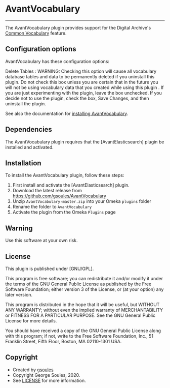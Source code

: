 # AvantVocabulary

---

The AvantVocabulary plugin provides support for the Digital Archive's
[Common Vocabulary](/archivist/common-vocabulary/) feature.

## Configuration options
AvantVocabulary has these configuration options:

Delete Tables
:   WARNING: Checking this option will cause all vocabulary database tables and data to be permanently deleted
    if you uninstall this plugin. Do not check this box unless you are certain that in the future you will not
    be using vocabulary data that you created while using this plugin . If you are just experimenting with the
    plugin, leave the box unchecked. If you decide not to use the plugin, check the box, Save Changes, and then
    uninstall the plugin.

See also the documentation for [installing AvantVocabulary](../../../technology/install-digital-archive/#avantvocabulary).

## Dependencies
The AvantVocabulary plugin requires that the [AvantElasticsearch] plugin be installed and activated.

## Installation

To install the AvantVocabulary plugin, follow these steps:

1. First install and activate the [AvantElasticsearch] plugin.
1. Download the latest release from <https://github.com/gsoules/AvantVocabulary>
1. Unzip `AvantVocabulary-master.zip` into your Omeka `plugins` folder
1. Rename the folder to `AvantVocabulary`
1. Activate the plugin from the Omeka `Plugins` page

## Warning

Use this software at your own risk.

##  License

This plugin is published under [GNU/GPL].

This program is free software; you can redistribute it and/or modify it under
the terms of the GNU General Public License as published by the Free Software
Foundation; either version 3 of the License, or (at your option) any later
version.

This program is distributed in the hope that it will be useful, but WITHOUT
ANY WARRANTY; without even the implied warranty of MERCHANTABILITY or FITNESS
FOR A PARTICULAR PURPOSE. See the GNU General Public License for more
details.

You should have received a copy of the GNU General Public License along with
this program; if not, write to the Free Software Foundation, Inc.,
51 Franklin Street, Fifth Floor, Boston, MA 02110-1301 USA.

Copyright
---------

-   Created by [gsoules](https://github.com/gsoules) 
-   Copyright George Soules, 2020.
-   See [LICENSE](https://github.com/gsoules/AvantAdmin/blob/master/LICENSE) for more information.


[AvantAdmin]:         avantadmin.md
[AvantCommon]:        avantcommon.md
[AvantCustom]:        avantcustom.md
[AvantDPLA]:          avantdpla.md
[AvantElements]:      avantelements.md
[AvantRelationships]: avantrelationships.md
[AvantSearch]:        avantsearch.md
[AvantS3]:            avants3.md
[AvantZoom]:          avantzoom.md

